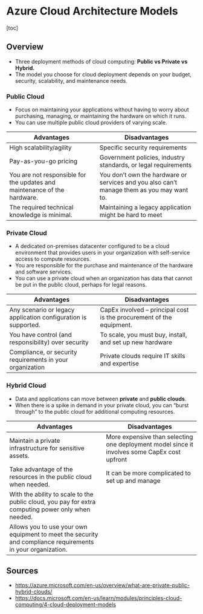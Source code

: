 # Azure Cloud Architecture Models

[toc]

## Overview

- Three deployment methods of cloud computing: **Public vs Private vs Hybrid.**
- The model you choose for cloud deployment depends on your budget, security, scalability, and maintenance needs.

### Public Cloud

- Focus on maintaining your applications without having to  worry about purchasing, managing, or maintaining the hardware on which  it runs.
- You can use multiple public cloud providers of varying scale.

| **Advantages**                                               | **Disadvantages**                                            |
| ------------------------------------------------------------ | ------------------------------------------------------------ |
| High scalability/agility                                     | Specific security requirements                               |
| Pay-as-you-go pricing                                        | Government policies, industry standards, or legal requirements |
| You are not responsible for the updates and maintenance of the hardware. | You don’t own the hardware or services and you also can’t manage them as you may want to. |
| The required technical knowledge is minimal.                 | Maintaining a legacy application might be hard to meet       |

### Private Cloud

- A dedicated on-premises datacenter configured to be a  cloud environment that provides users in your organization with  self-service access to compute resources.
- You are responsible for the purchase and maintenance of the hardware and software services.
- You can use a private cloud when an organization has data that cannot be put in the public cloud, perhaps for legal reasons.

| **Advantages**                                               | **Disadvantages**                                            |
| ------------------------------------------------------------ | ------------------------------------------------------------ |
| Any scenario or legacy application configuration is supported. | CapEx involved – principal cost is the procurement of the equipment. |
| You have control (and responsibility) over security          | To scale, you must buy, install, and set up new hardware     |
| Compliance, or security requirements in your organization    | Private clouds require IT skills and expertise               |

### Hybrid Cloud

- Data and applications can move between **private** and **public clouds**.
- When there is a spike in demand in your private cloud, you can “burst through” to the public cloud for additional computing resources.

| **Advantages**                                               | **Disadvantages**                                            |
| ------------------------------------------------------------ | ------------------------------------------------------------ |
| Maintain a private infrastructure for sensitive assets.      | More expensive than selecting one deployment model since it involves some CapEx cost upfront |
| Take advantage of the resources in the public cloud when needed. | It can be more complicated to set up and manage              |
| With the ability to scale to the public cloud, you pay for extra computing power only when needed. |                                                              |
| Allows you to use your own equipment to meet the security and compliance requirements in your organization. |                                                              |

## Sources

- https://azure.microsoft.com/en-us/overview/what-are-private-public-hybrid-clouds/   
- https://docs.microsoft.com/en-us/learn/modules/principles-cloud-computing/4-cloud-deployment-models